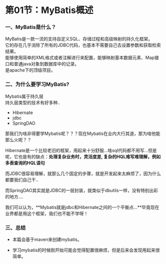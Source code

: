 # 第01节：MyBatis概述

### 一、MyBatis是什么？

MyBatis是一款一流的支持自定义SQL、存储过程和高级映射的持久化框架。  
它的存在几乎消除了所有的JDBC代码，也基本不需要自己去设置参数和获取检索结果。  
能够使用简单的XML格式或者注解进行来配置，能够映射基本数据元素、Map接口和普通java对象到数据库中的记录。  
是apache下的顶级项目。

### 二、为什么要学习MyBatis?

Mybatis属于持久层  
持久层类型的技术有好多种..

* Hibernate
* jdbc
* SpringDAO

那我们为啥非得要学Mybatis呢？？？现在Mybatis在业内大行其道，那为啥他能那么火呢？？

Hibernate是一个比较老旧的框架，用起来十分舒服...啥sql代码都不用写...但是呢，它也是有的缺点：**处理复杂业务时，灵活度差, 复杂的HQL难写难理解，例如多表查询的HQL语句**

而JDBC很容易理解，就那么几个固定的步骤，就是开发起来太麻烦了，因为什么都要我们自己干..

而SpringDAO其实就是JDBC的一层封装，就类似于dbutils一样，没有特别出彩的地方....

我们可以认为，**Mybatis就是jdbc和Hibernate之间的一个平衡点...**毕竟现在业界都是用这个框架，我们也不能不学呀！

### 三、总结

* 本篇会基于maven来创建mybatis。

* 学习mybatis的时候刚开始可能会觉得配置很麻烦，但是后来会发现用起来很简单。
